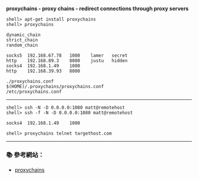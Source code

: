**proxychains - proxy chains - redirect connections through proxy servers**

```console
shell> apt-get install proxychains
shell> proxychains
```
```
dynamic_chain
strict_chain
random_chain
```
```
socks5	192.168.67.78	1080	lamer	secret
http	192.168.89.3	8080	justu	hidden
socks4	192.168.1.49	1080
http	192.168.39.93	8080
```

```
./proxychains.conf
$(HOME)/.proxychains/proxychains.conf
/etc/proxychains.conf
```
---

```console
shell> ssh -N -D 0.0.0.0:1080 matt@remotehost
shell> ssh -f -N -D 0.0.0.0:1080 matt@remotehost
```

```
socks4	192.168.1.49	1080
```

```console
shell> proxychains telnet targethost.com
```

---

### :books: 參考網站：
- [proxychains](http://proxychains.sourceforge.net/)